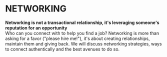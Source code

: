 # NETWORKING  
  
**Networking is not a transactional relationship, it's leveraging someone's reputation for an opportunity**  
Who can you connect with to help you find a job? Networking is more than asking for a favor ("please hire me!"), it's about creating relationships, maintain them and giving back. We will discuss networking strategies, ways to connect authentically and the best avenues to do so.  
  
